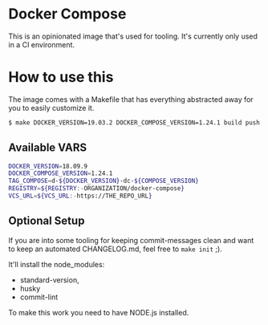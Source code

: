 # Docker Compose

This is an opinionated image that's used for tooling.
It's currently only used in a CI environment.

# How to use this

The image comes with a Makefile that has everything abstracted away for you to easily customize it.

```bash
$ make DOCKER_VERSION=19.03.2 DOCKER_COMPOSE_VERSION=1.24.1 build push

```

## Available VARS

```bash
DOCKER_VERSION=18.09.9
DOCKER_COMPOSE_VERSION=1.24.1
TAG_COMPOSE=d-${DOCKER_VERSION}-dc-${COMPOSE_VERSION}
REGISTRY=${REGISTRY:-ORGANIZATION/docker-compose}
VCS_URL=${VCS_URL:-https://THE_REPO_URL}
```

## Optional Setup

If you are into some tooling for keeping commit-messages clean and want to keep an automated CHANGELOG.md, feel free to `make init` ;).

It'll install the node_modules:
- standard-version,
- husky
- commit-lint

To make this work you need to have NODE.js installed.
